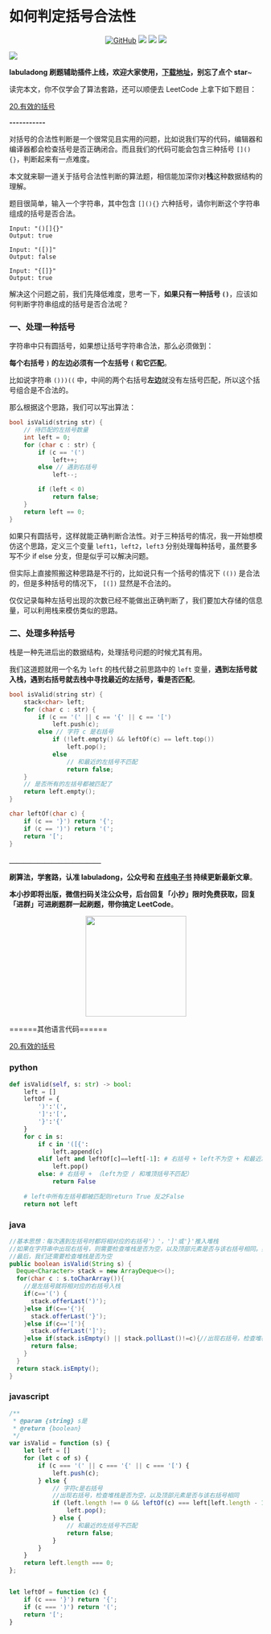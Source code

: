 # 如何判定括号合法性


<p align='center'>
<a href="https://github.com/labuladong/fucking-algorithm" target="view_window"><img alt="GitHub" src="https://img.shields.io/github/stars/labuladong/fucking-algorithm?label=Stars&style=flat-square&logo=GitHub"></a>
<a href="https://www.zhihu.com/people/labuladong"><img src="https://img.shields.io/badge/%E7%9F%A5%E4%B9%8E-@labuladong-000000.svg?style=flat-square&logo=Zhihu"></a>
<a href="https://i.loli.net/2020/10/10/MhRTyUKfXZOlQYN.jpg"><img src="https://img.shields.io/badge/公众号-@labuladong-000000.svg?style=flat-square&logo=WeChat"></a>
<a href="https://space.bilibili.com/14089380"><img src="https://img.shields.io/badge/B站-@labuladong-000000.svg?style=flat-square&logo=Bilibili"></a>
</p>

![](../pictures/souyisou.png)

**labuladong 刷题辅助插件上线，欢迎大家使用，[下载地址](https://github.com/labuladong/fucking-algorithm/releases/tag/1.0)，别忘了点个 star**~

读完本文，你不仅学会了算法套路，还可以顺便去 LeetCode 上拿下如下题目：

[20.有效的括号](https://leetcode-cn.com/problems/valid-parentheses)

**-----------**

对括号的合法性判断是一个很常见且实用的问题，比如说我们写的代码，编辑器和编译器都会检查括号是否正确闭合。而且我们的代码可能会包含三种括号 `[](){}`，判断起来有一点难度。

本文就来聊一道关于括号合法性判断的算法题，相信能加深你对**栈**这种数据结构的理解。

题目很简单，输入一个字符串，其中包含 `[](){}` 六种括号，请你判断这个字符串组成的括号是否合法。

```
Input: "()[]{}"
Output: true

Input: "([)]"
Output: false

Input: "{[]}"
Output: true
```

解决这个问题之前，我们先降低难度，思考一下，**如果只有一种括号 `()`**，应该如何判断字符串组成的括号是否合法呢？

### 一、处理一种括号

字符串中只有圆括号，如果想让括号字符串合法，那么必须做到：

**每个右括号 `)` 的左边必须有一个左括号 `(` 和它匹配**。

比如说字符串 `()))((` 中，中间的两个右括号**左边**就没有左括号匹配，所以这个括号组合是不合法的。

那么根据这个思路，我们可以写出算法：

```cpp
bool isValid(string str) {
    // 待匹配的左括号数量
    int left = 0;
    for (char c : str) {
        if (c == '(')
            left++;
        else // 遇到右括号
            left--;

        if (left < 0)
            return false;
    }
    return left == 0;
}
```

如果只有圆括号，这样就能正确判断合法性。对于三种括号的情况，我一开始想模仿这个思路，定义三个变量 `left1`，`left2`，`left3` 分别处理每种括号，虽然要多写不少 if else 分支，但是似乎可以解决问题。

但实际上直接照搬这种思路是不行的，比如说只有一个括号的情况下 `(())` 是合法的，但是多种括号的情况下， `[(])` 显然是不合法的。

仅仅记录每种左括号出现的次数已经不能做出正确判断了，我们要加大存储的信息量，可以利用栈来模仿类似的思路。

### 二、处理多种括号

栈是一种先进后出的数据结构，处理括号问题的时候尤其有用。

我们这道题就用一个名为 `left` 的栈代替之前思路中的 `left` 变量，**遇到左括号就入栈，遇到右括号就去栈中寻找最近的左括号，看是否匹配**。

```cpp
bool isValid(string str) {
    stack<char> left;
    for (char c : str) {
        if (c == '(' || c == '{' || c == '[')
            left.push(c);
        else // 字符 c 是右括号
            if (!left.empty() && leftOf(c) == left.top())
                left.pop();
            else
                // 和最近的左括号不匹配
                return false;
    }
    // 是否所有的左括号都被匹配了
    return left.empty();
}

char leftOf(char c) {
    if (c == '}') return '{';
    if (c == ')') return '(';
    return '[';
}
```

**＿＿＿＿＿＿＿＿＿＿＿＿＿**

**刷算法，学套路，认准 labuladong，公众号和 [在线电子书](https://labuladong.gitee.io/algo/) 持续更新最新文章**。

**本小抄即将出版，微信扫码关注公众号，后台回复「小抄」限时免费获取，回复「进群」可进刷题群一起刷题，带你搞定 LeetCode**。

<p align='center'>
<img src="../pictures/qrcode.jpg" width=200 >
</p>
======其他语言代码======

[20.有效的括号](https://leetcode-cn.com/problems/valid-parentheses)

### python
```python
def isValid(self, s: str) -> bool:
    left = []
    leftOf = {
        ')':'(',
        ']':'[',
        '}':'{'
    }
    for c in s:
        if c in '([{':
            left.append(c)
        elif left and leftOf[c]==left[-1]: # 右括号 + left不为空 + 和最近左括号能匹配
            left.pop()
        else: # 右括号 + （left为空 / 和堆顶括号不匹配）
            return False
        
    # left中所有左括号都被匹配则return True 反之False
    return not left
```



### java

```java
//基本思想：每次遇到左括号时都将相对应的右括号'）'，']'或'}'推入堆栈
//如果在字符串中出现右括号，则需要检查堆栈是否为空，以及顶部元素是否与该右括号相同。如果不是，则该字符串无效。
//最后，我们还需要检查堆栈是否为空
public boolean isValid(String s) {
  Deque<Character> stack = new ArrayDeque<>();
  for(char c : s.toCharArray()){
    //是左括号就将相对应的右括号入栈
    if(c=='(') {
      stack.offerLast(')');
    }else if(c=='{'){
      stack.offerLast('}');
    }else if(c=='['){
      stack.offerLast(']');   
    }else if(stack.isEmpty() || stack.pollLast()!=c){//出现右括号，检查堆栈是否为空，以及顶部元素是否与该右括号相同
      return false;
    }
  }
  return stack.isEmpty();
}


```



### javascript

```js
/**
 * @param {string} s是
 * @return {boolean}
 */
var isValid = function (s) {
    let left = []
    for (let c of s) {
        if (c === '(' || c === '{' || c === '[') {
            left.push(c);
        } else {
            // 字符c是右括号
            //出现右括号，检查堆栈是否为空，以及顶部元素是否与该右括号相同
            if (left.length !== 0 && leftOf(c) === left[left.length - 1]) {
                left.pop();
            } else {
                // 和最近的左括号不匹配
                return false;
            }
        }
    }
    return left.length === 0;
};


let leftOf = function (c) {
    if (c === '}') return '{';
    if (c === ')') return '(';
    return '[';
}
```



